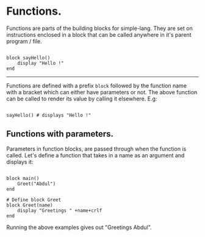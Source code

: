# Functions.
Functions are parts of the  building blocks for simple-lang. They are set on instructions enclosed in a block that can be called anywhere in it's parent program / file.

```

block sayHello()
    display "Hello !"
end

```
---

Functions are defined with a prefix `block` followed by the function name with a bracket which  can either have parameters or not. The above function can be called to render its value by calling it elsewhere. E.g:

```

sayHello() # displays "Hello !"

```

## Functions with parameters.

Parameters in function blocks, are passed through when the function is called. Let's define a function that takes in a name as an argument and displays it:

``` Name.sim -  Display name.

block main()
    Greet("Abdul")
end

# Define block Greet
block Greet(name)
    display "Greetings " +name+crlf
end

```
 Running the above examples gives out "Greetings Abdul". 